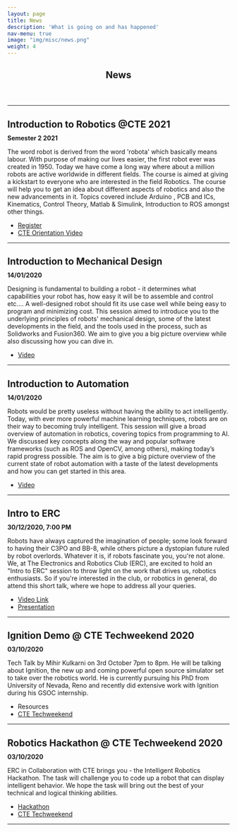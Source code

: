 ```yaml
---
layout: page
title: News
description: 'What is going on and has happened'
nav-menu: true
image: "img/misc/news.png"
weight: 4
---
```


<section id="one">
<div class="inner">
        <header class="major">
            <h1>News</h1>
        </header>
		<hr>
		<section>
		<div class="content">
			<div class="inner">
				<h2 style="margin-bottom:10px !important;">Introduction to Robotics @CTE 2021</h2>
                <h4 style="padding:0px !important; margin:0px !important;">Semester 2 2021</h4>
				<p>
				The word robot is derived from the word 'robota' which basically means labour. With purpose of making our lives easier, the first robot ever was created in 1950. Today we have come a long way where about a million robots are active worldwide in different fields. 
				The course is aimed at giving a kickstart to everyone who are interested in the field Robotics. The course will help you to get an idea about different aspects of robotics and also the new advancements in it.
                Topics covered include Arduino , PCB and ICs, Kinematics, Control Theory, Matlab & Simulink, Introduction to ROS amongst other things. 
				</p>
				<ul class="actions">
					<li><a href="https://bpgc-cte.org/course/5ffc778800062370245ad277" class="button" target="blank">Register</a></li>
					<li><a href="http://bit.ly/CTE_Robotics_Orientation" class="button" target="blank">CTE Orientation Video</a></li>
				</ul>
			</div>
		</div>
	</section>
    <hr>
        <section>
		<div class="content">
			<div class="inner">
				<h2 style="margin-bottom:10px !important;">Introduction to Mechanical Design</h2>
                <h4 style="padding:0px !important; margin:0px !important;">14/01/2020</h4>
				<p>
				Designing is fundamental to building a robot - it determines what capabilities your robot has, how easy it will be to assemble and control etc.… A well-designed robot should fit its use case well while being easy to program and minimizing cost. 
				This session aimed to introduce you to the underlying principles of robots' mechanical design, some of the latest developments in the field, and the tools used in the process, such as Solidworks and Fusion360. We aim to give you a big picture overview while also discussing how you can dive in.
				</p>
				<ul class="actions">
					<li><a href="https://bit.ly/ERC-intro-to-mech" class="button" target="blank">Video</a></li>
				</ul>
			</div>
		</div>
	</section>
    <hr>
	     <section>
		<div class="content">
			<div class="inner">
				<h2 style="margin-bottom:10px !important;">Introduction to Automation</h2>
                <h4 style="padding:0px !important; margin:0px !important;">14/01/2020</h4>
				<p>
				Robots would be pretty useless without having the ability to act intelligently. Today, with ever more powerful machine learning techniques, robots are on their way to becoming truly intelligent. This session will give a broad overview of automation in robotics, covering topics from programming to AI.
				We discussed key concepts along the way and popular software frameworks (such as ROS and OpenCV, among others), making today’s rapid progress possible. The aim is to give a big picture overview of the current state of robot automation with a taste of the latest developments and how you can get started in this area.
				</p>
				<ul class="actions">
					<li><a href="https://bit.ly/ERC-intro-to-automation" class="button" target="blank">Video</a></li>
				</ul>
			</div>
		</div>
	</section>
    <hr>				
        <section>
		<div class="content">
			<div class="inner">
				<h2 style="margin-bottom:10px !important;">Intro to ERC </h2>
                <h4 style="padding:0px !important; margin:0px !important;">30/12/2020, 7:00 PM</h4>
				<p>
				Robots have always captured the imagination of people; some look forward to having their C3PO and BB-8, while others picture a dystopian future ruled by robot overlords. Whatever it is, if robots fascinate you, you're not alone.
                We, at The Electronics and Robotics Club (ERC), are excited to hold an "Intro to ERC" session to throw light on the work that drives us, robotics enthusiasts. So if you're interested in the club, or robotics in general, do attend this short talk, where we hope to address all your queries.
                </p>
				<ul class="actions">
					<li><a href="https://youtu.be/6V8GTOr6jtQ" class="button" target="blank">Video Link</a></li>
					<li><a href="https://docs.google.com/presentation/d/1479F_TV0db_iDBXJZ46_M7UGttni2K_jmmBh_Kelaz8/edit?usp=sharing" class="button" target="blank">Presentation</a></li>
				</ul>				
			</div>
		</div>
	</section>
    <hr>
	<section>
		<div class="content">
			<div class="inner">
				<h2 style="margin-bottom:10px !important;">Ignition Demo @ CTE Techweekend 2020</h2>
                <h4 style="padding:0px !important; margin:0px !important;">03/10/2020</h4>
				<p>
				Tech Talk by Mihir Kulkarni on 3rd October 7pm to 8pm. He will be talking about Ignition, the new up and coming powerful open source simulator set to take over the robotics world. He  is currently pursuing his PhD from University of Nevada, Reno and recently did extensive work with Ignition during his GSOC internship.
				</p>
				<ul class="actions">
					<li><a class="button">Resources</a></li>
                    <li><a href="https://fest.bpgc-cte.org/" class="button">CTE Techweekend</a></li>
				</ul>
			</div>
		</div>
	</section>
    <hr>
    <section>
		<div class="content">
			<div class="inner">
				<h2 style="margin-bottom:10px !important;">Robotics Hackathon @ CTE Techweekend 2020</h2>
                <h4 style="padding:0px !important; margin:0px !important;">03/10/2020</h4>
				<p>
				ERC in Collaboration with CTE brings you - the Intelligent Robotics Hackathon. The task will challenge you to code up a robot that can display intelligent behavior. We hope the task will bring out the best of your technical and logical thinking abilities. 
				</p>
				<ul class="actions">
					<li><a href="https://github.com/ERC-BPGC/Robotics_Hackathon" class="button" target="blank">Hackathon</a></li>
                    <li><a href="https://fest.bpgc-cte.org/" class="button" target="blank">CTE Techweekend</a></li>
				</ul>
			</div>
		</div>
	</section>
    <hr>
	
</div>
</section>
